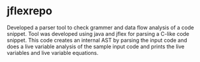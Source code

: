 jflexrepo
=========

Developed a parser tool to check grammer and data flow analysis of a code snippet. Tool was developed using java and jflex for parsing a C-like code snippet.
This code creates an internal AST by parsing the input code and does a live variable analysis of the sample input code and prints the live variables and live variable equations.
